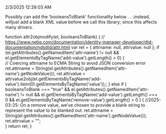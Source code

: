 2/3/2025 12:28:03 AM

Possibly can add the 'booleansToBlank' functionality below . . .instead, willjust add a blank XML value before we call this library; since this affects many drivers.

function attr2objmodify(el, booleansToBlank) {
    // https://www.netiq.com/documentation/identity-manager-developer/dtd-documentation/ndsdtd/attr.html
    var ret = {
        attrname: null,
        attrvalue: null
    };
    if (el.getAttributes().getNamedItem('attr-name') != null && el.getElementsByTagName('add-value').getLength() > 0) {  
        // Coercing attrname to ECMA String to avoid JSON conversion error
        ret.attrname = String(el.getAttributes().getNamedItem('attr-name').getNodeValue());
        ret.attrvalue = attrvalue2obj(el.getElementsByTagName('add-value').item(0).getElementsByTagName('value'));;
    } else if ( booleansToBlank === "true" && el.getAttributes().getNamedItem('attr-name') != null && el.getElementsByTagName('add-value').getLength() === 0 && el.getElementsByTagName('remove-value').getLength() > 0 ) {
    	//2025-03-25: On a remove value, we've chosen to provide a blank string to represent the value to be blanked out.
        ret.attrname = String(el.getAttributes().getNamedItem('attr-name').getNodeValue());
        ret.attrvalue = "";    	
    }
    return ret;
}